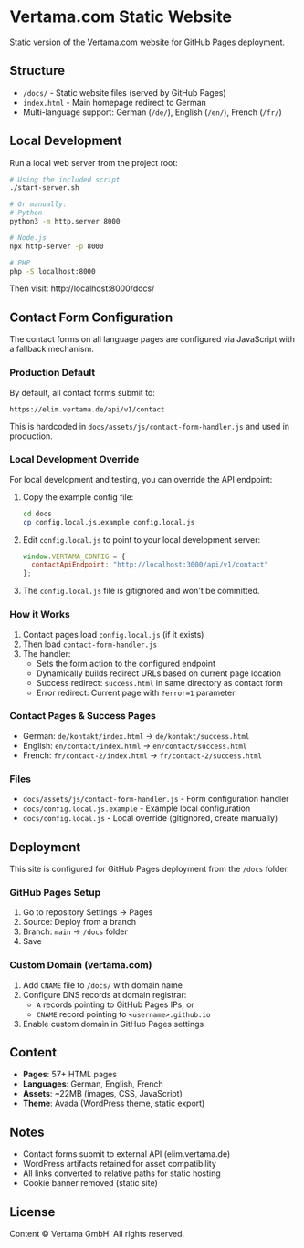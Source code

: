 # Vertama.com Static Website

Static version of the Vertama.com website for GitHub Pages deployment.

## Structure

- `/docs/` - Static website files (served by GitHub Pages)
- `index.html` - Main homepage redirect to German
- Multi-language support: German (`/de/`), English (`/en/`), French (`/fr/`)

## Local Development

Run a local web server from the project root:

```bash
# Using the included script
./start-server.sh

# Or manually:
# Python
python3 -m http.server 8000

# Node.js
npx http-server -p 8000

# PHP
php -S localhost:8000
```

Then visit: http://localhost:8000/docs/

## Contact Form Configuration

The contact forms on all language pages are configured via JavaScript with a fallback mechanism.

### Production Default

By default, all contact forms submit to:
```
https://elim.vertama.de/api/v1/contact
```

This is hardcoded in `docs/assets/js/contact-form-handler.js` and used in production.

### Local Development Override

For local development and testing, you can override the API endpoint:

1. Copy the example config file:
   ```bash
   cd docs
   cp config.local.js.example config.local.js
   ```

2. Edit `config.local.js` to point to your local development server:
   ```javascript
   window.VERTAMA_CONFIG = {
     contactApiEndpoint: "http://localhost:3000/api/v1/contact"
   };
   ```

3. The `config.local.js` file is gitignored and won't be committed.

### How it Works

1. Contact pages load `config.local.js` (if it exists)
2. Then load `contact-form-handler.js`
3. The handler:
   - Sets the form action to the configured endpoint
   - Dynamically builds redirect URLs based on current page location
   - Success redirect: `success.html` in same directory as contact form
   - Error redirect: Current page with `?error=1` parameter

### Contact Pages & Success Pages

- German: `de/kontakt/index.html` → `de/kontakt/success.html`
- English: `en/contact/index.html` → `en/contact/success.html`
- French: `fr/contact-2/index.html` → `fr/contact-2/success.html`

### Files

- `docs/assets/js/contact-form-handler.js` - Form configuration handler
- `docs/config.local.js.example` - Example local configuration
- `docs/config.local.js` - Local override (gitignored, create manually)

## Deployment

This site is configured for GitHub Pages deployment from the `/docs` folder.

### GitHub Pages Setup
1. Go to repository Settings → Pages
2. Source: Deploy from a branch
3. Branch: `main` → `/docs` folder
4. Save

### Custom Domain (vertama.com)
1. Add `CNAME` file to `/docs/` with domain name
2. Configure DNS records at domain registrar:
   - `A` records pointing to GitHub Pages IPs, or
   - `CNAME` record pointing to `<username>.github.io`
3. Enable custom domain in GitHub Pages settings

## Content

- **Pages**: 57+ HTML pages
- **Languages**: German, English, French
- **Assets**: ~22MB (images, CSS, JavaScript)
- **Theme**: Avada (WordPress theme, static export)

## Notes

- Contact forms submit to external API (elim.vertama.de)
- WordPress artifacts retained for asset compatibility
- All links converted to relative paths for static hosting
- Cookie banner removed (static site)

## License

Content © Vertama GmbH. All rights reserved.
